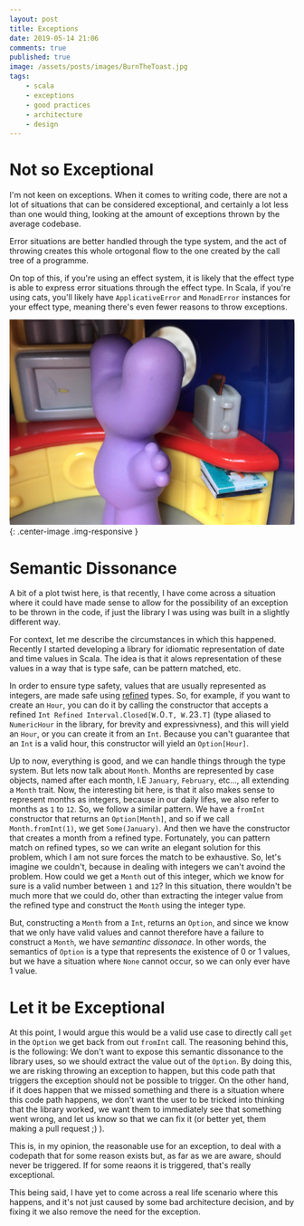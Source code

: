 ```yaml
---
layout: post
title: Exceptions
date: 2019-05-14 21:06
comments: true
published: true
image: /assets/posts/images/BurnTheToast.jpg
tags:
    - scala
    - exceptions
    - good practices
    - architecture
    - design
---
```


# Not so Exceptional

I'm not keen on exceptions. When it comes to writing code, there are not a lot
of situations that can be considered exceptional, and certainly a lot less
than one would thing, looking at the amount of exceptions thrown by the
average codebase.

Error situations are better handled through the type system, and the act of
throwing creates this whole ortogonal flow to the one created by the call tree
of a programme.

On top of this, if you're using an effect system, it is likely that the effect
type is able to express error situations through the effect type. In Scala,
if you're using cats, you'll likely have `ApplicativeError` and `MonadError`
instances for your effect type, meaning there's even fewer reasons to throw
exceptions.

![An Exception Has Occurred: You've Burnt The Toast](/assets/posts/images/BurnTheToast.jpg){: .center-image .img-responsive }

# Semantic Dissonance

A bit of a plot twist here, is that recently, I have come across a situation where
it could have made sense to allow for the possibility of an exception to be thrown
in the code, if just the library I was using was built in a slightly different
way.

For context, let me describe the circumstances in which this happened.
Recently I started developing a library for idiomatic representation of date
and time values in Scala. The idea is that it alows representation of these
values in a way that is type safe, can be pattern matched, etc.

In order to ensure type safety, values that are usually represented as
integers, are made safe using [refined](https://github.com/fthomas/refined)
types. So, for example, if you want to create an `Hour`, you can do it by
calling the constructor that accepts a refined `Int Refined Interval.Closed[W.`0`.T, W.`23`.T]`
(type aliased to `NumericHour` in the library, for brevity and expressivness),
and this will yield an `Hour`, or you can create it from an `Int`. Because you
can't guarantee that an `Int` is a valid hour, this constructor will yield an
`Option[Hour]`.

Up to now, everything is good, and we can handle things through the type
system. But lets now talk about `Month`. Months are represented by case
objects, named after each month, I.E `January`, `February`, etc..., all
extending a `Month` trait. Now, the interesting bit here, is that it also
makes sense to represent months as integers, because in our daily lifes, we
also refer to months as `1` to `12`. So, we follow a similar pattern. We have
a `fromInt` constructor that returns an `Option[Month]`, and so if we call
`Month.fromInt(1)`, we get `Some(January)`. And then we have the constructor
that creates a month from a refined type. Fortunately, you can pattern match
on refined types, so we can write an elegant solution for this problem, which
I am not sure forces the match to be exhaustive. So, let's imagine we
couldn't, because in dealing with integers we can't avoind the problem.
How could we get a `Month` out of this integer, which we know for sure is a
valid number between `1` and `12`?
In this situation, there wouldn't be much more that we could do, other than
extracting the integer value from the refined type and construct the `Month`
using the integer type.

But, constructing a `Month` from a `Int`, returns an `Option`, and since we
know that we only have valid values and cannot therefore have a failure to
construct a `Month`, we have *semantinc dissonace*. In other words, the
semantics of `Option` is a type that represents the existence of 0 or 1
values, but we have a situation where `None` cannot occur, so we can only ever
have 1 value.

# Let it be Exceptional

At this point, I would argue this would be a valid use case to directly call
`get` in the `Option` we get back from out `fromInt` call. The reasoning
behind this, is the following:
We don't want to expose this semantic dissonance to the library uses, so we
should extract the value out of the `Option`. By doing this, we are risking
throwing an exception to happen, but this code path that triggers the exception
should not be possible to trigger. On the other hand, if it does happen that
we missed something and there is a situation where this code path happens, we
don't want the user to be tricked into thinking that the library worked, we
want them to immediately see that something went wrong, and let us know so
that we can fix it (or better yet, them making a pull request ;) ).

This is, in my opinion, the reasonable use for an exception, to deal with a
codepath that for some reason exists but, as far as we are aware, should never
be triggered. If for some reaons it is triggered, that's really exceptional. 

This being said, I have yet to come across a real life scenario where this
happens, and it's not just caused by some bad architecture decision, and by
fixing it we also remove the need for the exception.

